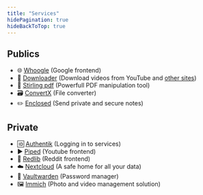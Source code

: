 ```yaml
---
title: "Services"
hidePagination: true
hideBackToTop: true
---
```


## Publics
  - 🌐 [Whoogle](https://whoogle.oklm.dev) (Google frontend)
  - 💾 [Downloader](https://dl.oklm.dev) (Download videos from YouTube and [other sites](https://github.com/yt-dlp/yt-dlp/blob/master/supportedsites.md))
  - 📜 [Stirling pdf](https://pdf.oklm.dev) (Powerfull PDF manipulation tool)
  - 🗃️ [ConvertX](https://convert.oklm.dev) (File converter)
  - ✏️ [Enclosed](https://notes.oklm.dev) (Send private and secure notes)

## Private
  - 🆔 [Authentik](https://auth.oklm.dev) (Logging in to services)
  - ▶️ [Piped](https://yt.oklm.dev) (Youtube frontend)
  - 🤖 [Redlib](https://redlib.oklm.dev) (Reddit frontend)
  - ☁️ [Nextcloud](https://cloud.oklm.dev) (A safe home for all your data)
  - 🔐 [Vaultwarden](https://vault.oklm.dev) (Password manager)
  - 🖼️ [Immich](https://photos.oklm.dev) (Photo and video management solution)
